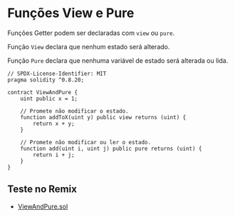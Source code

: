 # Funções View e Pure

Funções Getter podem ser declaradas com `view` ou `pure`.

Função `View` declara que nenhum estado será alterado.

Função `Pure` declara que nenhuma variável de estado será alterada ou lida.

```solidity
// SPDX-License-Identifier: MIT
pragma solidity ^0.8.20;

contract ViewAndPure {
    uint public x = 1;

    // Promete não modificar o estado.
    function addToX(uint y) public view returns (uint) {
        return x + y;
    }

    // Promete não modificar ou ler o estado.
    function add(uint i, uint j) public pure returns (uint) {
        return i + j;
    }
}
```

## Teste no Remix

- [ViewAndPure.sol](https://remix.ethereum.org/#code=Ly8gU1BEWC1MaWNlbnNlLUlkZW50aWZpZXI6IE1JVApwcmFnbWEgc29saWRpdHkgXjAuOC4yMDsKCmNvbnRyYWN0IFZpZXdBbmRQdXJlIHsKICAgIHVpbnQgcHVibGljIHggPSAxOwoKICAgIC8vIFByb21ldGUgbmFvIG1vZGlmaWNhciBvIGVzdGFkby4KICAgIGZ1bmN0aW9uIGFkZFRvWCh1aW50IHkpIHB1YmxpYyB2aWV3IHJldHVybnMgKHVpbnQpIHsKICAgICAgICByZXR1cm4geCArIHk7CiAgICB9CgogICAgLy8gUHJvbWV0ZSBuYW8gbW9kaWZpY2FyIG91IGxlciBvIGVzdGFkby4KICAgIGZ1bmN0aW9uIGFkZCh1aW50IGksIHVpbnQgaikgcHVibGljIHB1cmUgcmV0dXJucyAodWludCkgewogICAgICAgIHJldHVybiBpICsgajsKICAgIH0KfQ==&version=soljson-v0.8.20+commit.a1b79de6.js)
